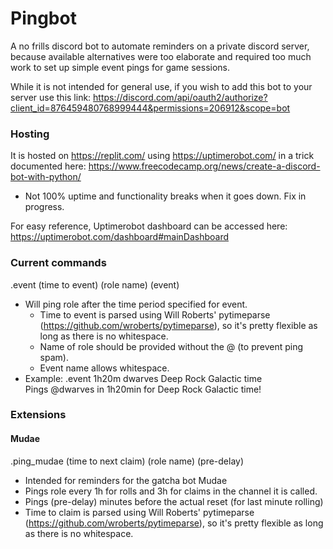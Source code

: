 # Pingbot
A no frills discord bot to automate reminders on a private discord server, because available alternatives were too elaborate and required too much work to set up simple event pings for game sessions.

While it is not intended for general use, if you wish to add this bot to your server use this link: https://discord.com/api/oauth2/authorize?client_id=876459480768999444&permissions=206912&scope=bot

### Hosting
It is hosted on https://replit.com/ using https://uptimerobot.com/ in a trick documented here: https://www.freecodecamp.org/news/create-a-discord-bot-with-python/
* Not 100% uptime and functionality breaks when it goes down. Fix in progress.

For easy reference, Uptimerobot dashboard can be accessed here: https://uptimerobot.com/dashboard#mainDashboard

### Current commands
.event (time to event) (role name) (event)  
* Will ping role after the time period specified for event.  
  * Time to event is parsed using Will Roberts' pytimeparse (https://github.com/wroberts/pytimeparse), so it's pretty flexible as long as there is no whitespace.  
  * Name of role should be provided without the @ (to prevent ping spam).  
  * Event name allows whitespace.
* Example: .event 1h20m dwarves Deep Rock Galactic time  
Pings @dwarves in 1h20min for Deep Rock Galactic time!

### Extensions
#### Mudae  
.ping_mudae (time to next claim) (role name) (pre-delay)
* Intended for reminders for the gatcha bot Mudae
* Pings role every 1h for rolls and 3h for claims in the channel it is called.
* Pings (pre-delay) minutes before the actual reset (for last minute rolling)
* Time to claim is parsed using Will Roberts' pytimeparse (https://github.com/wroberts/pytimeparse), so it's pretty flexible as long as there is no whitespace.